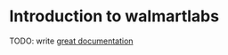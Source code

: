 # Introduction to walmartlabs

TODO: write [great documentation](http://jacobian.org/writing/great-documentation/what-to-write/)
